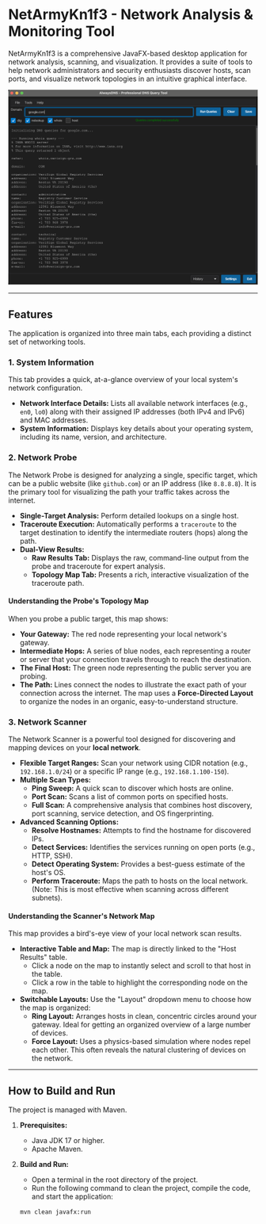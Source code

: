 # NetArmyKn1f3 - Network Analysis & Monitoring Tool

NetArmyKn1f3 is a comprehensive JavaFX-based desktop application for network analysis, scanning, and visualization. It provides a suite of tools to help network administrators and security enthusiasts discover hosts, scan ports, and visualize network topologies in an intuitive graphical interface.

![Main Window](docs/main-window.png)

---

## Features

The application is organized into three main tabs, each providing a distinct set of networking tools.

### 1. System Information

This tab provides a quick, at-a-glance overview of your local system's network configuration.

- **Network Interface Details:** Lists all available network interfaces (e.g., `en0`, `lo0`) along with their assigned IP addresses (both IPv4 and IPv6) and MAC addresses.
- **System Information:** Displays key details about your operating system, including its name, version, and architecture.

### 2. Network Probe

The Network Probe is designed for analyzing a single, specific target, which can be a public website (like `github.com`) or an IP address (like `8.8.8.8`). It is the primary tool for visualizing the path your traffic takes across the internet.

- **Single-Target Analysis:** Perform detailed lookups on a single host.
- **Traceroute Execution:** Automatically performs a `traceroute` to the target destination to identify the intermediate routers (hops) along the path.
- **Dual-View Results:**
    - **Raw Results Tab:** Displays the raw, command-line output from the probe and traceroute for expert analysis.
    - **Topology Map Tab:** Presents a rich, interactive visualization of the traceroute path.

#### Understanding the Probe's Topology Map

When you probe a public target, this map shows:
- **Your Gateway:** The red node representing your local network's gateway.
- **Intermediate Hops:** A series of blue nodes, each representing a router or server that your connection travels through to reach the destination.
- **The Final Host:** The green node representing the public server you are probing.
- **The Path:** Lines connect the nodes to illustrate the exact path of your connection across the internet. The map uses a **Force-Directed Layout** to organize the nodes in an organic, easy-to-understand structure.

### 3. Network Scanner

The Network Scanner is a powerful tool designed for discovering and mapping devices on your **local network**.

- **Flexible Target Ranges:** Scan your network using CIDR notation (e.g., `192.168.1.0/24`) or a specific IP range (e.g., `192.168.1.100-150`).
- **Multiple Scan Types:**
    - **Ping Sweep:** A quick scan to discover which hosts are online.
    - **Port Scan:** Scans a list of common ports on specified hosts.
    - **Full Scan:** A comprehensive analysis that combines host discovery, port scanning, service detection, and OS fingerprinting.
- **Advanced Scanning Options:**
    - **Resolve Hostnames:** Attempts to find the hostname for discovered IPs.
    - **Detect Services:** Identifies the services running on open ports (e.g., HTTP, SSH).
    - **Detect Operating System:** Provides a best-guess estimate of the host's OS.
    - **Perform Traceroute:** Maps the path to hosts on the local network. (Note: This is most effective when scanning across different subnets).

#### Understanding the Scanner's Network Map

This map provides a bird's-eye view of your local network scan results.

- **Interactive Table and Map:** The map is directly linked to the "Host Results" table.
    - Click a node on the map to instantly select and scroll to that host in the table.
    - Click a row in the table to highlight the corresponding node on the map.
- **Switchable Layouts:** Use the "Layout" dropdown menu to choose how the map is organized:
    - **Ring Layout:** Arranges hosts in clean, concentric circles around your gateway. Ideal for getting an organized overview of a large number of devices.
    - **Force Layout:** Uses a physics-based simulation where nodes repel each other. This often reveals the natural clustering of devices on the network.

---

## How to Build and Run

The project is managed with Maven.

1.  **Prerequisites:**
    -   Java JDK 17 or higher.
    -   Apache Maven.

2.  **Build and Run:**
    -   Open a terminal in the root directory of the project.
    -   Run the following command to clean the project, compile the code, and start the application:
    ```sh
    mvn clean javafx:run
    ```

